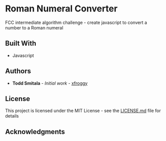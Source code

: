 # Roman Numeral Converter

FCC intermediate algorithm challenge - create javascript to convert a number to a Roman numeral



## Built With

* Javascript

## Authors

* **Todd Smitala** - *Initial work* - [xfroggy](https://github.com/xfroggy)

## License

This project is licensed under the MIT License - see the [LICENSE.md](LICENSE.md) file for details

## Acknowledgments

